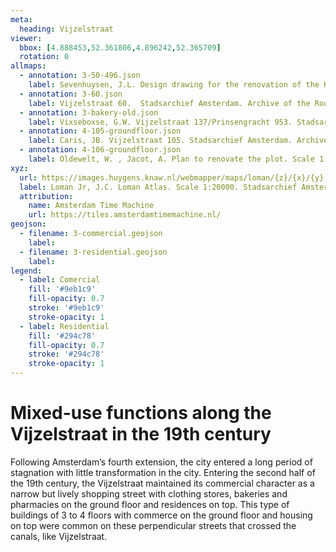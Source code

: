 ```yaml
---
meta:
  heading: Vijzelstraat
viewer:
  bbox: [4.888453,52.361806,4.896242,52.365709]
  rotation: 0
allmaps:
  - annotation: 3-50-496.json
    label: Sevenhuysen, J.L. Design drawing for the renovation of the Herengracht 494-Vijzelstraat 50 house. Stadsarchief Amsterdam. Collection Atlas Kok. 1872
  - annotation: 3-60.json
    label: Vijzelstraat 60.  Stadsarchief Amsterdam. Archive of the Rooimeesters, later Construction Supervisors. 1860
  - annotation: 3-bakery-old.json
    label: Vixseboxse, G.W. Vijzelstraat 137/Prinsengracht 953. Stadsarchief Amsterdam. Archive of the Building and Housing Inspection Service-construction drawings. 1892
  - annotation: 4-105-groundfloor.json
    label: Caris, JB. Vijzelstraat 105. Stadsarchief Amsterdam. Archive of the Building and Housing Inspection Service- construction drawings. 1879
  - annotation: 4-106-groundfloor.json
    label: Oldewelt, W. , Jacot, A. Plan to renovate the plot. Scale 1:100. Stadsarchief Amsterdam. Amsterdam City Archives Collection- construction drawings. 1865
xyz: 
  url: https://images.huygens.knaw.nl/webmapper/maps/loman/{z}/{x}/{y}.jpeg
  label: Loman Jr, J.C. Loman Atlas. Scale 1:20000. Stadsarchief Amsterdam. 1876.
  attribution:
    name: Amsterdam Time Machine
    url: https://tiles.amsterdamtimemachine.nl/
geojson: 
  - filename: 3-commercial.geojson
    label: 
  - filename: 3-residential.geojson
    label: 
legend:
  - label: Comercial
    fill: '#9eb1c9'
    fill-opacity: 0.7
    stroke: '#9eb1c9'
    stroke-opacity: 1
  - label: Residential
    fill: '#294c78'
    fill-opacity: 0.7
    stroke: '#294c78'
    stroke-opacity: 1
---
```

# Mixed-use functions along the Vijzelstraat in the 19th century
Following Amsterdam’s fourth extension, the city entered a long period of stagnation with little transformation in the city. Entering the second half of the 19th century, the Vijzelstraat maintained its commercial character as a narrow but lively shopping street with clothing stores, bakeries and pharmacies on the ground floor and residences on top. This type of buildings of 3 to 4 floors with commerce on the ground floor and housing on top were common on these perpendicular streets that crossed the canals, like Vijzelstraat. 